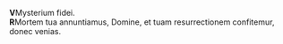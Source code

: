 **V**Mysterium fidei.\
**R**Mortem tua annuntiamus, Domine, et tuam resurrectionem confitemur,
donec venias.
